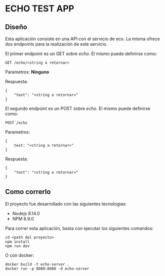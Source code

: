 # ECHO TEST APP

## Diseño

Esta aplicación consiste en una API con el servicio de eco. La misma ofrece dos endpoints para la realización de este servicio.

El primer endpoint es un GET sobre *echo*. El mismo puede definirse como:

    GET /echo/<string a retornar>

Parametros: **Ninguno**

Respuesta:
    
    {
        "text": "<string a retornar>"
    }

El segundo endpoint es un POST sobre *echo*. El mismo puede definirse como:

    POST /echo

Parametros: 

    {
        text: "<string a retornar>"
    }

Respuesta:
    
    {
        "text": "<string a retornar>"
    }

## Como correrlo

El proyecto fue desarrollado con las siguientes tecnologias:

- Nodejs 8.14.0
- NPM 6.9.0

Para correr esta aplicación, basta con ejecutar los siguientes comandos:

    cd <path del proyecto>
    npm install
    npm run dev

O con docker:

    docker build -t echo-server .
    docker run -p 8080:8080 -d echo-server


